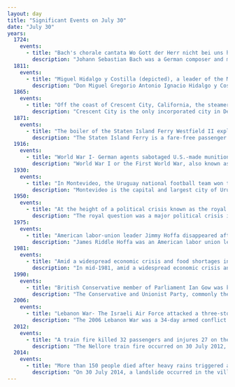 ```yaml
---
layout: day
title: "Significant Events on July 30"
date: "July 30"
years:
  1724:
    events:
      - title: "Bach's chorale cantata Wo Gott der Herr nicht bei uns hält, a paraphrase of Psalm 124 based on a 1524 hymn by Justus Jonas, was first performed in Leipzig."
        description: "Johann Sebastian Bach was a German composer and musician of the late Baroque period. He is known for his prolific output across a variety of instruments and forms, including the orchestral Brandenburg Concertos; solo instrumental works such as the cello suites and sonatas and partitas for solo violin; keyboard works such as the Goldberg Variations and The Well-Tempered Clavier; organ works such as the Schübler Chorales and the Toccata and Fugue in D minor; and choral works such as the St Matthew Passion and the Mass in B minor. Since the 19th-century Bach Revival, he has been widely regarded as one of the greatest composers in the history of Western music."
  1811:
    events:
      - title: "Miguel Hidalgo y Costilla (depicted), a leader of the Mexican War of Independence, was executed by Spanish forces in Chihuahua City, Mexico."
        description: "Don Miguel Gregorio Antonio Ignacio Hidalgo y Costilla Gallaga Mandarte y Villaseñor, commonly known as Miguel Hidalgo y Costilla or simply Miguel Hidalgo, was a Catholic priest, leader of the Mexican War of Independence, and is recognized as the Father of the Nation."
  1865:
    events:
      - title: "Off the coast of Crescent City, California, the steamer Brother Jonathan (depicted) struck an uncharted rock and sank, killing 225 people; its cargo of gold coins was not retrieved until 1996."
        description: "Crescent City is the only incorporated city in Del Norte County, California; it is also the county seat. Named for the crescent-shaped stretch of sandy beach south of the city, Crescent City had a total population of 6,673 in the 2020 census, down from 7,643 in the 2010 census."
  1871:
    events:
      - title: "The boiler of the Staten Island Ferry Westfield II exploded at South Ferry in New York City, killing at least 45 people."
        description: "The Staten Island Ferry is a fare-free passenger ferry route operated by the New York City Department of Transportation. The ferry's single route runs 5.2 miles (8.4 km) through New York Harbor between the New York City boroughs of Manhattan and Staten Island, with ferry boats completing the trip in about 25 minutes. The ferry operates 24 hours a day and 7 days a week, with boats leaving every 15 to 20 minutes during peak hours and every 30 minutes at other times. Apart from NYC Ferry's St. George route, it is the only direct mass-transit connection between the two boroughs. Historically, the Staten Island Ferry has charged a relatively low fare compared to other modes of transit in the area; and since 1997, the route has been fare-free. The Staten Island Ferry is one of several ferry systems in the New York City area and is operated separately from systems like NYC Ferry and NY Waterway."
  1916:
    events:
      - title: "World War I- German agents sabotaged U.S.-made munitions in New York Harbor that were to be supplied to the Allies."
        description: "World War I or the First World War, also known as the Great War, was a global conflict between two coalitions- the Allies and the Central Powers. Fighting took place mainly in Europe and the Middle East, as well as in parts of Africa and the Asia-Pacific, and in Europe was characterised by trench warfare; the widespread use of artillery, machine guns, and chemical weapons (gas); and the introductions of tanks and aircraft. World War I was one of the deadliest conflicts in history, resulting in an estimated 10 million military dead and more than 20 million wounded, plus some 10 million civilian dead from causes including genocide. The movement of large numbers of people was a major factor in the deadly Spanish flu pandemic."
  1930:
    events:
      - title: "In Montevideo, the Uruguay national football team won the first FIFA World Cup."
        description: "Montevideo is the capital and largest city of Uruguay. According to the 2023 census, the city proper has a population of 1,302,954 in an area of 201 square kilometers (78 sq mi). Montevideo is situated on the southern coast of the country, on the northeastern bank of the Río de la Plata."
  1950:
    events:
      - title: "At the height of a political crisis known as the royal question, four workers were shot dead by the Belgian Gendarmerie at a strike in Grâce-Berleur."
        description: "The royal question was a major political crisis in Belgium that lasted from 1945 to 1951, coming to a head between March and August 1950. The question at stake surrounded whether King Leopold III could return to the country and resume his constitutional role amid allegations that his actions during World War II had been contrary to the provisions of the Belgian Constitution. The crisis brought Belgium to the brink of a civil war. It was eventually resolved by the abdication of Leopold in favour of his son King Baudouin in 1951."
  1975:
    events:
      - title: "American labor-union leader Jimmy Hoffa disappeared after last being seen outside a restaurant near Detroit."
        description: "James Riddle Hoffa was an American labor union leader who served as the president of the International Brotherhood of Teamsters (IBT) from 1957 until 1971. He is notorious for his alleged ties to organized crime and for his disappearance under mysterious circumstances in 1975."
  1981:
    events:
      - title: "Amid a widespread economic crisis and food shortages in Poland, up to 50,000 people, mostly women and children, took part in the largest of nationwide hunger demonstrations in Łódź."
        description: "In mid-1981, amid a widespread economic crisis and food shortages in the Polish People's Republic, thousands of Poles, mainly women and their children, took part in several hunger demonstrations, organized in cities and towns across the country. The protests were peaceful, without rioting, and the biggest one took place on 30 July 1981 in Łódź. The situation in Communist Poland was serious enough that it prompted Adam Michnik to write, 'Poland faces hunger uprisings'."
  1990:
    events:
      - title: "British Conservative member of Parliament Ian Gow was killed outside his home in a car bombing by the Provisional Irish Republican Army."
        description: "The Conservative and Unionist Party, commonly the Conservative Party and colloquially known as the Tories, is one of the two main political parties in the United Kingdom, along with the Labour Party. The party sits on the centre-right to right-wing of the political spectrum. Following defeat by Labour in the 2024 general election, it is currently the second largest political party by the number of votes cast and number of seats in the House of Commons, followed by the Liberal Democrats. As the second largest party, it has the formal parliamentary role of the Official Opposition. It encompasses various ideological factions including one-nation conservatives, Thatcherites, and traditionalist conservatives. There have been twenty Conservative prime ministers. The party traditionally holds the annual Conservative Party Conference during party conference season, at which senior Conservative figures promote party policy."
  2006:
    events:
      - title: "Lebanon War- The Israeli Air Force attacked a three-story building near the Lebanese village of Qana, killing at least 28 civilians, including 16 children."
        description: "The 2006 Lebanon War was a 34-day armed conflict in Lebanon, fought between Hezbollah and Israel. The war started on 12 July 2006, and continued until a United Nations-brokered ceasefire went into effect in the morning on 14 August 2006, though it formally ended on 8 September 2006 when Israel lifted its naval blockade of Lebanon. It marked the third Israeli invasion into Lebanon since 1978."
  2012:
    events:
      - title: "A train fire killed 32 passengers and injures 27 on the Tamil Nadu Express in Andhra Pradesh, India."
        description: "The Nellore train fire occurred on 30 July 2012, when the Chennai-bound Tamil Nadu Express train caught fire at 4-22 am near Nellore, Andhra Pradesh, India. At least 32 passengers died and 27 were injured. The fire gutted the S-11 sleeper coach in 20 minutes. A railway emergency crew prevented the fire from spreading to the other coaches."
  2014:
    events:
      - title: "More than 150 people died after heavy rains triggered a landslide in the village of Malin in Maharashtra, India."
        description: "On 30 July 2014, a landslide occurred in the village of Malin in the Ambegaon taluka of the Pune district in Maharashtra, India. The landslide, which hit early in the morning while residents were asleep, was believed to have been caused by a burst of heavy rainfall, and killed at least 151 people. Rains continued after the landslide making rescue efforts difficult."
---
```

